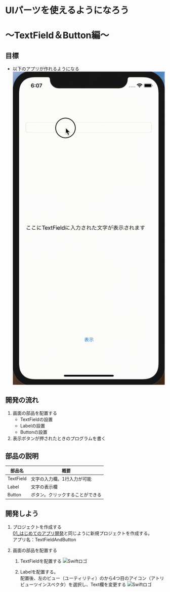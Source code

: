 # UIパーツを使えるようになろう  
#  〜TextField＆Button編〜

## 目標
- 以下のアプリが作れるようになる
		![Swiftロゴ](./img/TextFieldAndButtonGoal.gif)

## 開発の流れ

1. 画面の部品を配置する
	- TextFieldの設置
	- Labelの設置
	- Buttonの設置
2. 表示ボタンが押されたときのプログラムを書く

## 部品の説明

|部品名|概要|
|---|---|
| TextField |文字の入力欄。1行入力が可能|
| Label |文字の表示欄|
| Button |ボタン。クリックすることができる|

## 開発しよう

1. プロジェクトを作成する  
	[01_はじめてのアプリ開発](./01_はじめてのアプリ開発.md)と同じように新規プロジェクトを作成する。  
	アプリ名：TextFieldAndButton
	
2. 画面の部品を配置する
	1. TextFieldを配置する
		![Swiftロゴ](./img/place_textField.gif)
		
	2. Labelを配置する。  
	配置後、左のビュー（ユーティリティ）のから4つ目のアイコン（アトリビューツインスペクタ）を選択し、Text欄を変更する
		![Swiftロゴ](./img/place_label.gif)